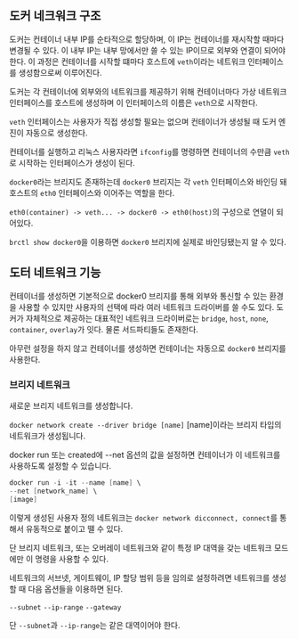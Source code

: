 ## 도커 네크워크 구조

도커는 컨테이너 내부 IP를 순타적으로 할당하며, 이 IP는 컨테이너를 재시작할 때마다 변경될 수 있다.
이 내부 IP는 내부 망에서만 쓸 수 있는 IP이므로 외부와 연결이 되어야 한다. 이 과정은 컨테이너를 시작할 떄마다 호스트에 `veth`이라는 네트워크 인터페이스를 생성함으로써 이루어진다. 

도커는 각 컨테이너에 외부와의 네트워크를 제공하기 위해 컨테이너마다 가상 네트워크 인터페이스를 호스트에 생성하며 이 인터페이스의 이름은 `veth`으로 시작한다. 

`veth` 인터페이스는 사용자가 직접 생성할 필요는 없으며 컨테이너가 생성될 때 도커 엔진이 자동으로 생성한다. 

컨테이너를 실행하고 리눅스 사용자라면 `ifconfig`를 명령하면 컨테이너의 수만큼 `veth`로 시작하는 인터페이스가 생성이 된다.

`docker0`라는 브리지도 존재하는데 `docker0` 브리지는 각 `veth` 인터페이스와 바인딩 돼 호스트의 `eth0` 인터페이스와 이어주는 역할을 한다. 

`eth0(container) -> veth... -> docker0 -> eth0(host)`의 구성으로 연뎔이 되어있다. 

`brctl show docker0`을 이용하면 `docker0` 브리지에 실제로 바인딩됐는지 알 수 있다.

## 도터 네트워크 기능

컨테이너를 생성하면 기본적으로 docker0 브리지를 통해 외부와 통신할 수 있는 환경을 사용할 수 있지만 사용자의 선택에 따라 여러 네트워크 드라이버를 쓸 수도 있다. 
도커가 자체적으로 제공하는 대표적인 네트워크 드라이버로는 `bridge`, `host`, `none`, `container`, `overlay`가 잇다. 물론 서드파티들도 존재한다. 

아무런 설정을 하지 않고 컨테이너를 생성하면 컨테이너는 자동으로 `docker0` 브리지를 사용한다.

### 브리지 네트워크

새로운 브리지 네트워크를 생성합니다.

`docker network create --driver bridge [name]`
[name]이라는 브리지 타입의 네트워크가 생성됩니다.

docker run 또는 created에 --net 옵션의 값을 설정하면 컨테이너가 이 네트워크를 사용하도록 설정할 수 있습니다.
```s
docker run -i -it --name [name] \
--net [network_name] \
[image]
```

이렇게 생성된 사용자 정의 네트워크는 `docker network dicconnect, connect`를 통해서 유동적으로 붙이고 뗄 수 있다. 

단 브리지 네트워크, 또는 오버레이 네트워크와 같이 특정 IP 대역을 갖는 네트워크 모드에만 이 명령을 사용할 수 있다.

네트워크의 서브넷, 게이트웨이, IP 할당 범위 등을 임의로 설정하려면 네트워크를 생성할 때 다음 옵션들을 이용하면 된다.

`--subnet` `--ip-range` `--gateway`

단 `--subnet`과 `--ip-range`는 같은 대역이어야 한다.


